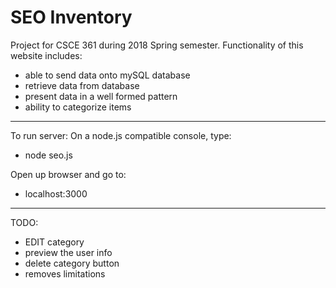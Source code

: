 # SEO Inventory
Project for CSCE 361 during 2018 Spring semester. Functionality of this website includes: 
- able to send data onto mySQL database
- retrieve data from database
- present data in a well formed pattern
- ability to categorize items

***
To run server:
On a node.js compatible console, type:
- node seo.js

Open up browser and go to:
- localhost:3000

***
TODO:
- EDIT category
- preview the user info
- delete category button
- removes limitations
